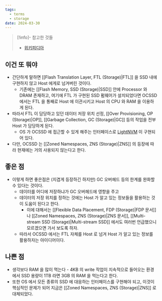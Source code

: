 ```yaml
---
tags:
  - terms
  - storage
date: 2024-03-30
---
```

> [!info]- 참고한 것들
> - [위키피디아](https://en.wikipedia.org/wiki/Open-channel_SSD)

## 이건 또 뭐야

- 간단하게 말하면 [[Flash Translation Layer, FTL (Storage)|FTL]] 을 SSD 내에 구현하지 않고 Host 에게로 넘겨버린 것이다.
	- 기존에는 [[Flash Memory, SSD (Storage)|SSD]] 안에 Processor 와 DRAM 존재하고, 여기에 FTL 가 구현된 SSD 펌웨어가 설치되었다면 OCSSD 에서는 FTL 을 통째로 Host 에 이관시키고 Host 의 CPU 와 RAM 을 이용하게 된다.
- 따라서 FTL 이 담당하고 있던 데이터 저장 위치 선정, [[Over Provisioning, OP (Storage)|OP]], [[Garbage Collection, GC (Storage)|GC]] 등의 작업을 전부 Host 가 담당하게 된다.
	- OS 가 OCSSD 에 접근할 수 있게 해주는 인터페이스로 [LightNVM](http://lightnvm.io/) 이 구현되어 있다.
- 다만, OCSSD 는 [[Zoned Namespaces, ZNS (Storage)|ZNS]] 의 등장에 따라 현재에는 거의 사용되지 않는다고 한다.

## 좋은 점

- 이렇게 하면 좋은점은 (지겹게 등장하긴 하지만) GC 오버헤드 등의 한계를 완화할 수 있다는 것이다.
	- 데이터를 어디에 저장하냐가 GC 오버헤드에 영향을 주고
	- 데이터의 저장 위치를 정하는 것에는 Host 가 알고 있는 정보들을 활용하는 것이 도움이 된다고 한다.
		- 이에 대해서는 [[Flexible Data Placement, FDP (Storage)|FDP 문서]] 나 [[Zoned Namespaces, ZNS (Storage)|ZNS 문서]], [[Multi-stream SSD (Storage)|Multi-stream SSD]] 에서도 여러번 언급했으니 모르겠으면 가서 보도록 하자.
	- 따라서 OCSSD 에서는 FTL 자체를 Host 로 넘겨 Host 가 알고 있는 정보를 활용하자는 아이디어이다.

## 나쁜 점

- 생각보다 RAM 을 많이 먹는다 - 4KB 의 write 작업이 지속적으로 들어오는 환경에서 SSD 용량이 1TB 라면 3GB 의 RAM 을 먹는다고 한다.
- 또한 OS 에서 모든 종류의 SSD 에 대응하는 인터페이스를 구현해야 되고, 이것이 핵심적인 문제가 되어 지금은 [[Zoned Namespaces, ZNS (Storage)|ZNS]] 로 대체되었다.